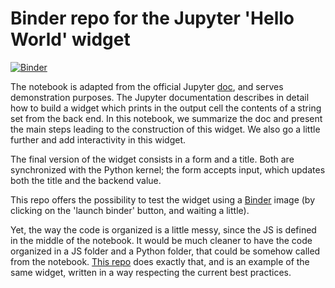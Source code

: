 # Binder repo for the Jupyter 'Hello World' widget

[![Binder](https://mybinder.org/badge.svg)](https://mybinder.org/v2/gh/PierreMarion23/jupyter-widget-hello-world-binder/master)

The notebook is adapted from the official Jupyter [doc](https://ipywidgets.readthedocs.io/en/stable/examples/Widget%20Custom.html), and serves demonstration purposes. 
The Jupyter documentation describes in detail how to build a widget which prints in the output cell the contents of a string set from the back end. In this notebook, we summarize the doc and present the main steps leading to the construction of this widget. We also go a little further and add interactivity in this widget. 

The final version of the widget consists in a form and a title.  Both are synchronized with the Python kernel; the form accepts input, which updates both the title and the backend value.

This repo offers the possibility to test the widget using a [Binder](http://mybinder.readthedocs.io/en/latest/index.html#) image (by clicking on the 'launch binder' button, and waiting a little).

Yet, the way the code is organized is a little messy, since the JS is defined in the middle of the notebook. It would be much cleaner to have the code organized in a JS folder and a Python folder, that could be somehow called from the notebook. [This repo](https://github.com/ocoudray/FirstWidget) does exactly that, and is an example of the same widget, written in a way respecting the current best practices.